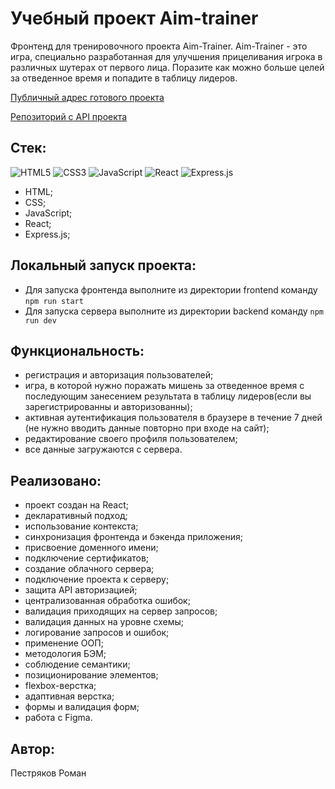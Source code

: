 # Учебный проект Aim-trainer
Фронтенд для тренировочного проекта Aim-Trainer.
Aim-Trainer - это игра, специально разработанная для улучшения прицеливания игрока в различных шутерах от первого лица. Поразите как можно больше целей за отведенное время и попадите в таблицу лидеров. 

[Публичный адрес готового проекта](https://aim-trained.ru)

[Репозиторий с API проекта](https://github.com/RomanPestryakov98/api.aim-trainer)

## Стек:
![HTML5](https://img.shields.io/badge/html5-%23E34F26.svg?style=for-the-badge&logo=html5&logoColor=white)
![CSS3](https://img.shields.io/badge/css3-%231572B6.svg?style=for-the-badge&logo=css3&logoColor=white)
![JavaScript](https://img.shields.io/badge/javascript-%23323330.svg?style=for-the-badge&logo=javascript&logoColor=%23F7DF1E)
![React](https://img.shields.io/badge/react-%2320232a.svg?style=for-the-badge&logo=react&logoColor=%2361DAFB)
![Express.js](https://img.shields.io/badge/express.js-%23404d59.svg?style=for-the-badge&logo=express&logoColor=%2361DAFB)
- HTML;
- CSS;
- JavaScript;
- React;
- Express.js;

## Локальный запуск проекта:
- Для запуска фронтенда выполните из директории frontend команду `npm run start`
- Для запуска сервера выполните из директории backend команду `npm run dev`

## Функциональность:
- регистрация и авторизация пользователей;
- игра, в которой нужно поражать мишень за отведенное время с последующим занесением результата в таблицу лидеров(если вы зарегистрированны и авторизованны);
- активная аутентификация пользователя в браузере в течение 7 дней (не нужно вводить данные повторно при входе на сайт);
- редактирование своего профиля пользователем;
- все данные загружаются с сервера. 
## Реализовано:
- проект создан на React;
- декларативный подход;
- использование контекста;
- синхронизация фронтенда и бэкенда приложения;
- присвоение доменного имени;
- подключение сертификатов;
- создание облачного сервера;
- подключение проекта к серверу;
- защита API авторизацией;
- централизованная обработка ошибок;
- валидация приходящих на сервер запросов;
- валидация данных на уровне схемы;
- логирование запросов и ошибок;
- применение ООП;
- методология БЭМ;
- соблюдение семантики;
- позиционирование элементов;
- flexbox-верстка;
- адаптивная верстка;
- формы и валидация форм;
- работа с Figma.
## Автор:
Пестряков Роман
